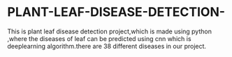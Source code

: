 # PLANT-LEAF-DISEASE-DETECTION-
This is plant leaf disease detection project,which is made using python ,where the diseases of leaf can be predicted using cnn which is deeplearning algorithm.there are 38 different diseases in our project.
